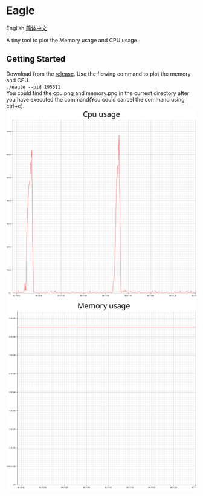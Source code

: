 # Eagle
English  [简体中文](./README_CN.md) 

A tiny tool to plot the Memory usage and CPU usage.
## Getting Started
Download from the [release](https://github.com/lsk569937453/eagle/releases). Use the flowing command to plot the memory and CPU.  
`
./eagle --pid 195611
`  
You could find the cpu.png and memory.png in the current directory after you have executed the command(You could cancel the command using ctrl+c).
![Cpu usage](https://raw.githubusercontent.com/lsk569937453/image_repo/22647047684f707de230ec06033aef110e12ff66/cpu.png)
![Memory usage](https://raw.githubusercontent.com/lsk569937453/image_repo/22647047684f707de230ec06033aef110e12ff66/memory.png)